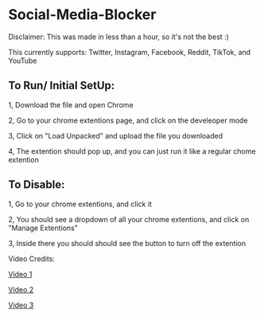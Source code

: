 # Social-Media-Blocker

Disclaimer: This was made in less than a hour, so it's not the best :)

This currently supports: Twitter, Instagram, Facebook, Reddit, TikTok, and YouTube

## To Run/ Initial SetUp:

1, Download the file and open Chrome

2, Go to your chrome extentions page, and click on the develeoper mode

3, Click on "Load Unpacked" and upload the file you downloaded

4, The extention should pop up, and you can just run it like a regular chome extention 

## To Disable:

1, Go to your chrome extentions, and click it

2, You should see a dropdown of all your chrome extentions, and click on "Manage Extentions"

3, Inside there you should should see the button to turn off the extention




Video Credits: 

[Video 1](https://www.youtube.com/watch?v=cnrxJtJcSew&ab_channel=LiamMoore)

[Video 2](https://www.youtube.com/watch?v=iJAxeafvn8Y&ab_channel=AngelicMusicWorld)

[Video 3](https://www.youtube.com/watch?v=YG4iTGjuoKw&ab_channel=%E6%B5%B7%E8%9D%B6%E9%9F%B3%E6%A8%82%2F%E5%A4%AA%E5%90%88%E9%9F%B3%E6%A8%82TaiheMusic-%E7%B2%BE%E9%81%B8)
